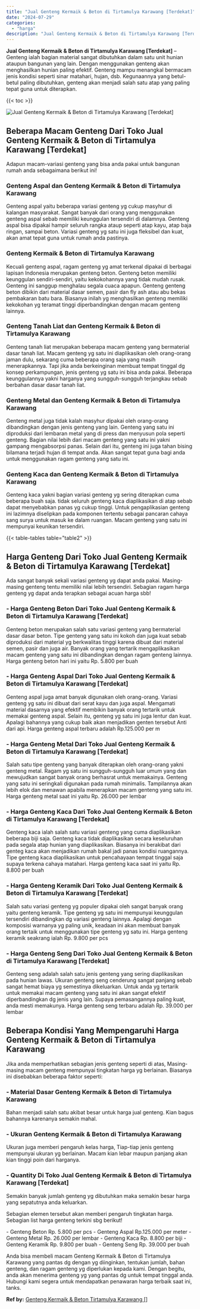 ```yaml
---
title: "Jual Genteng Kermaik & Beton di Tirtamulya Karawang [Terdekat]"
date: "2024-07-29"
categories: 
  - "harga"
description: "Jual Genteng Kermaik & Beton di Tirtamulya Karawang [Terdekat]. Anda bisa membeli macam Genteng Kermaik & Beton di Tirtamulya Karawang yang pantas dg dengan..."
---
```


**Jual Genteng Kermaik & Beton di Tirtamulya Karawang \[Terdekat\]** – Genteng ialah bagian material sangat dibutuhkan dalam satu unit hunian ataupun bangunan yang lain. Dengan menggunakan genteng akan menghasilkan hunian paling efektif. Genteng mampu menangkal bermacam jenis kondisi seperti sinar matahari, hujan, dsb. Kegunaannya yang betul-betul paling dibutuhkan, genteng akan menjadi salah satu atap yang paling tepat guna untuk diterapkan.

{{< toc >}}

![Jual Genteng Kermaik & Beton di Tirtamulya Karawang [Terdekat]](/images/genteng-minimalis-murah27.png)

## Beberapa Macam Genteng Dari Toko Jual Genteng Kermaik & Beton di Tirtamulya Karawang \[Terdekat\]

Adapun macam-variasi genteng yang bisa anda pakai untuk bangunan rumah anda sebagaimana berikut ini!

### Genteng Aspal dan Genteng Kermaik & Beton di Tirtamulya Karawang

Genteng aspal yaitu beberapa variasi genteng yg cukup masyhur di kalangan masyarakat. Sangat banyak dari orang yang menggunakan genteng aspal sebab memiliki keunggulan tersendiri di dalamnya. Genteng aspal bisa dipakai hampir seluruh rangka ataup seperti atap kayu, atap baja ringan, sampai beton. Variasi genteng yg satu ini juga fleksibel dan kuat, akan amat tepat guna untuk rumah anda pastinya.

### Genteng Kermaik & Beton di Tirtamulya Karawang

Kecuali genteng aspal, ragam genteng yg amat terkenal dipakai di berbagai lapisan Indonesia merupakan genteng beton. Genteng beton memiliki keunggulan sendiri-sendiri, yaitu kekokohannya yang tidak mudah rusak. Genteng ini sanggup menghalau segala cuaca apapun. Genteng genteng beton dibikin dari material dasar semen, pasir dan fly ash atau abu bekas pembakaran batu bara. Biasanya inilah yg menghasilkan genteng memiliki kekokohan yg teramat tinggi diperbandingkan dengan macam genteng lainnya.

### Genteng Tanah Liat dan Genteng Kermaik & Beton di Tirtamulya Karawang

Genteng tanah liat merupakan beberapa macam genteng yang bermaterial dasar tanah liat. Macam genteng yg satu ini diaplikasikan oleh orang-orang jaman dulu, sekarang cuma beberapa orang saja yang masih menerapkannya. Tapi jika anda berkeinginan membuat tempat tinggal dg konsep perkampungan, jenis genteng yg satu ini bisa anda pakai. Beberapa keunggulannya yakni harganya yang sungguh-sungguh terjangkau sebab berbahan dasar dasar tanah liat.

### Genteng Metal dan Genteng Kermaik & Beton di Tirtamulya Karawang

Genteng metal juga tidak kalah masyhur dipakai oleh orang-orang dibandingkan dengan jenis genteng yang lain. Genteng yang satu ini diproduksi dari lembaran metal yang di press dan menyusun pola seperti genteng. Bagian nilai lebih dari macam genteng yang satu ini yakni gampang mengabsorpsi panas. Selain dari itu, genteng ini juga tahan bising bilamana terjadi hujan di tempat anda. Akan sangat tepat guna bagi anda untuk menggunakan ragam genteng yang satu ini.

### Genteng Kaca dan Genteng Kermaik & Beton di Tirtamulya Karawang

Genteng kaca yakni bagian variasi genteng yg sering diterapkan cuma beberapa buah saja. tidak seluruh genteng kaca diaplikasikan di atap sebab dapat menyebabkan panas yg cukup tinggi. Untuk pengaplikasian genteng ini lazimnya diselipkan pada komponen tertentu sebagai pancaran cahaya sang surya untuk masuk ke dalam ruangan. Macam genteng yang satu ini mempunyai keunikan tersendiri.

{{< table-tables table="table2" >}}

## Harga Genteng Dari Toko Jual Genteng Kermaik & Beton di Tirtamulya Karawang \[Terdekat\]

Ada sangat banyak sekali variasi genteng yg dapat anda pakai. Masing-masing genteng tentu memiliki nilai lebih tersendiri. Sebagian ragam harga genteng yg dapat anda terapkan sebagai acuan harga sbb!

### \- Harga Genteng Beton Dari Toko Jual Genteng Kermaik & Beton di Tirtamulya Karawang \[Terdekat\]

Genteng beton merupakan salah satu variasi genteng yang bermaterial dasar dasar beton. Tipe genteng yang satu ini kokoh dan juga kuat sebab diproduksi dari material yg berkwalitas tinggi karena dibuat dari material semen, pasir dan juga air. Banyak orang yang tertarik mengaplikasikan macam genteng yang satu ini dibandingkan dengan ragam genteng lainnya. Harga genteng beton hari ini yaitu Rp. 5.800 per buah

### \- Harga Genteng Aspal Dari Toko Jual Genteng Kermaik & Beton di Tirtamulya Karawang \[Terdekat\]

Genteng aspal juga amat banyak digunakan oleh orang-orang. Variasi genteng yg satu ini dibuat dari serat kayu dan juga aspal. Mengamati material dasarnya yang efektif membikin banyak orang tertarik untuk memakai genteng aspal. Selain itu, genteng yg satu ini juga lentur dan kuat. Apalagi bahannya yang cukup baik akan menjadikan genten tersebut Anti dari api. Harga genteng aspal terbaru adalah Rp.125.000 per m

### \- Harga Genteng Metal Dari Toko Jual Genteng Kermaik & Beton di Tirtamulya Karawang \[Terdekat\]

Salah satu tipe genteng yang banyak diterapkan oleh orang-orang yakni genteng metal. Ragam yg satu ini sungguh-sungguh luar umum yang dan mewujudkan sangat banyak orang berhasrat untuk memakainya. Genteng yang satu ini seringkali digunakan pada rumah minimalis. Tampilannya akan lebih elok dan menawan apabila menerapkan macam genteng yang satu ini. Harga genteng metal saat ini yaitu Rp. 26.000 per lembar

### \- Harga Genteng Kaca Dari Toko Jual Genteng Kermaik & Beton di Tirtamulya Karawang \[Terdekat\]

Genteng kaca ialah salah satu variasi genteng yang cuma diaplikasikan beberapa biji saja. Genteng kaca tidak diaplikasikan secara keseluruhan pada segala atap hunian yang diaplikasikan. Biasanya ini berakibat dari genteg kaca akan menjadikan rumah bakal jadi panas kondisi ruangannya. Tipe genteng kaca diaplikasikan untuk pencahayaan tempat tinggal saja supaya terkena cahaya matahari. Harga genteng kaca saat ini yaitu Rp. 8.800 per buah

### \- Harga Genteng Keramik Dari Toko Jual Genteng Kermaik & Beton di Tirtamulya Karawang \[Terdekat\]

Salah satu variasi genteng yg populer dipakai oleh sangat banyak orang yaitu genteng keramik. Tipe genteng yg satu ini mempunyai keunggulan tersendiri dibandingkan dg variasi genteng lainnya. Apalagi dengan komposisi warnanya yg paling unik, keadaan ini akan membuat banyak orang tertaik untuk menggunakan tipe genteng yg satu ini. Harga genteng keramik seakrang ialah Rp. 9.800 per pcs

### \- Harga Genteng Seng Dari Toko Jual Genteng Kermaik & Beton di Tirtamulya Karawang \[Terdekat\]

Genteng seng adalah salah satu jenis genteng yang sering diaplikasikan pada hunian lawas. Ukuran genteng seng cenderung sangat panjang sebab sangat hemat biaya yg semestinya dikeluarkan. Untuk anda yg tertarik untuk memakai macam genteng yang satu ini akan sangat efektif diperbandingkan dg jenis yang lain. Supaya pemasangannya paling kuat, anda mesti memakunya. Harga genteng seng terbaru adalah Rp. 39.000 per lembar

## Beberapa Kondisi Yang Mempengaruhi Harga Genteng Kermaik & Beton di Tirtamulya Karawang

Jika anda memperhatikan sebagian jenis genteng seperti di atas, Masing-masing macam genteng mempunyai tingkatan harga yg berlainan. Biasanya ini disebabkan beberapa faktor seperti:

### \- Material Dasar Genteng Kermaik & Beton di Tirtamulya Karawang

Bahan menjadi salah satu akibat besar untuk harga jual genteng. Kian bagus bahannya karenanya semakin mahal.

### \- Ukuran Genteng Kermaik & Beton di Tirtamulya Karawang

Ukuran juga memberi pengaruh kelas harga, Tiap-tiap jenis genteng mempunyai ukuran yg berlainan. Macam kian lebar maupun panjang akan kian tinggi poin dari harganya.

### \- Quantity Di Toko Jual Genteng Kermaik & Beton di Tirtamulya Karawang \[Terdekat\]

Semakin banyak jumlah genteng yg dibutuhkan maka semakin besar harga yang sepatutnya anda keluarkan.

Sebagian elemen tersebut akan memberi pengaruh tingkatan harga. Sebagian list harga genteng terkini sbg berikut!

\- Genteng Beton Rp. 5.800 per pcs - Genteng Aspal Rp.125.000 per meter - Genteng Metal Rp. 26.000 per lembar - Genteng Kaca Rp. 8.800 per biji - Genteng Keramik Rp. 9.800 per buah - Genteng Seng Rp. 39.000 per buah

Anda bisa membeli macam Genteng Kermaik & Beton di Tirtamulya Karawang yang pantas dg dengan yg diinginkan, tentukan jumlah, bahan genteng, dan ragam genteng yg diperlukan kepada kami. Dengan begitu, anda akan menerima genteng yg yang pantas dg untuk tempat tinggal anda. Hubungi kami segera untuk mendapatkan penawaran harga terbaik saat ini, tanks.

**Ref by:**  [Genteng Kermaik & Beton  Tirtamulya Karawang []](https://id.wikipedia.org/wiki/Genteng)
